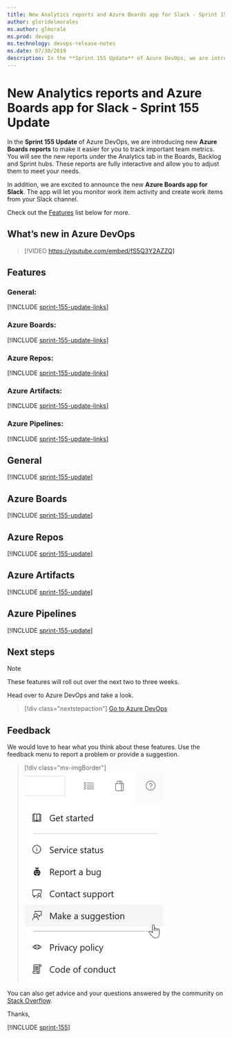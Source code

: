 ```yaml
---
title: New Analytics reports and Azure Boards app for Slack - Sprint 155 Update
author: gloridelmorales
ms.author: glmorale
ms.prod: devops
ms.technology: devops-release-notes
ms.date: 07/30/2019
description: In the **Sprint 155 Update** of Azure DevOps, we are introducing new Azure Boards Analytics reports to make it easier for you to track important team metrics.
---
```


#  New Analytics reports and Azure Boards app for Slack - Sprint 155 Update

In the **Sprint 155 Update** of Azure DevOps, we are introducing new **Azure Boards reports** to make it easier for you to track important team metrics. You will see the new reports under the Analytics tab in the Boards, Backlog and Sprint hubs. These reports are fully interactive and allow you to adjust them to meet your needs.

In addition, we are excited to announce the new **Azure Boards app for Slack**. The app will let you monitor work item activity and create work items from your Slack channel. 

Check out the [Features](#features) list below for more.

## What’s new in Azure DevOps

> [!VIDEO https://youtube.com/embed/fS5Q3Y2AZZQ]

## Features

### General:

[!INCLUDE [sprint-155-update-links](_shared/general/sprint-155-update-links.md)]

### Azure Boards:

[!INCLUDE [sprint-155-update-links](_shared/boards/sprint-155-update-links.md)]

### Azure Repos:

[!INCLUDE [sprint-155-update-links](_shared/repos/sprint-155-update-links.md)]

### Azure Artifacts:

[!INCLUDE [sprint-155-update-links](_shared/artifacts/sprint-155-update-links.md)]

### Azure Pipelines:

[!INCLUDE [sprint-155-update-links](_shared/pipelines/sprint-155-update-links.md)]

## General

[!INCLUDE [sprint-155-update](_shared/general/sprint-155-update.md)]

## Azure Boards

[!INCLUDE [sprint-155-update](_shared/boards/sprint-155-update.md)]

## Azure Repos

[!INCLUDE [sprint-155-update](_shared/repos/sprint-155-update.md)]

## Azure Artifacts

[!INCLUDE [sprint-155-update](_shared/artifacts/sprint-155-update.md)]

## Azure Pipelines

[!INCLUDE [sprint-155-update](_shared/pipelines/sprint-155-update.md)]

## Next steps

> [!NOTE]
> These features will roll out over the next two to three weeks.

Head over to Azure DevOps and take a look.

> [!div class="nextstepaction"]
> [Go to Azure DevOps](https://go.microsoft.com/fwlink/?LinkId=307137&campaign=o~msft~docs~product-vsts~release-notes)

## Feedback

We would love to hear what you think about these features. Use the feedback menu to report a problem or provide a suggestion.

> [!div class="mx-imgBorder"]
> ![Make a suggestion](../media/make-a-suggestion.png)

You can also get advice and your questions answered by the community on [Stack Overflow](https://stackoverflow.com/questions/tagged/azure-devops).

Thanks,

[!INCLUDE [sprint-155](_shared/signer/sprint-155.md)]
